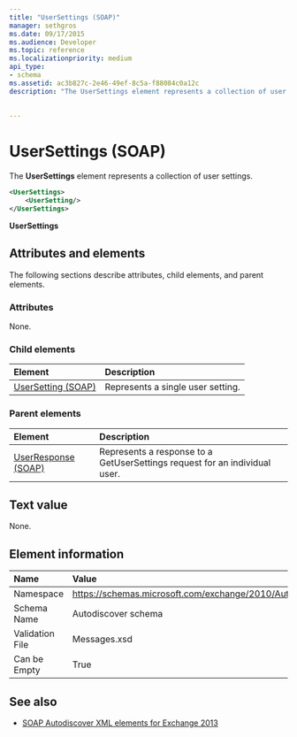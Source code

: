 ```yaml
---
title: "UserSettings (SOAP)"
manager: sethgros
ms.date: 09/17/2015
ms.audience: Developer
ms.topic: reference
ms.localizationpriority: medium
api_type:
- schema
ms.assetid: ac3b827c-2e46-49ef-8c5a-f88084c0a12c
description: "The UserSettings element represents a collection of user settings."
 
 
---
```


# UserSettings (SOAP)

The **UserSettings** element represents a collection of user settings. 
  
```XML
<UserSettings>
    <UserSetting/>
</UserSettings>
```

 **UserSettings**
## Attributes and elements

The following sections describe attributes, child elements, and parent elements.
  
### Attributes

None.
  
### Child elements

|**Element**|**Description**|
|:-----|:-----|
|[UserSetting (SOAP)](usersetting-soap.md) <br/> |Represents a single user setting.  <br/> |
   
### Parent elements

|**Element**|**Description**|
|:-----|:-----|
|[UserResponse (SOAP)](userresponse-soap.md) <br/> |Represents a response to a GetUserSettings request for an individual user.  <br/> |
   
## Text value

None.
  
## Element information

|**Name**|**Value**|
|:-----|:-----|
|Namespace  <br/> |https://schemas.microsoft.com/exchange/2010/Autodiscover  <br/> |
|Schema Name  <br/> |Autodiscover schema  <br/> |
|Validation File  <br/> |Messages.xsd  <br/> |
|Can be Empty  <br/> |True  <br/> |
   
## See also

- [SOAP Autodiscover XML elements for Exchange 2013](soap-autodiscover-xml-elements-for-exchange-2013.md)

